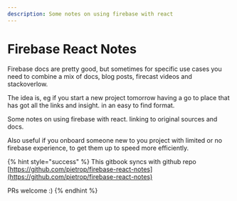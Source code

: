 ```yaml
---
description: Some notes on using firebase with react
---
```


# Firebase React Notes



Firebase docs are pretty good, but sometimes for specific use cases you need to combine a mix of docs, blog posts, firecast videos and stackoverlow. 

The idea is, eg if you start a new project tomorrow having a go to place that has got all the links and insight. in an easy to find format.   
  
Some notes on using firebase with react. linking to original sources and docs.

Also useful if you onboard someone new to you project with limited or no firebase experience, to get them up to speed more efficiently. 

{% hint style="success" %}
This gitbook syncs with github repo [https://github.com/pietrop/firebase-react-notes](https://github.com/pietrop/firebase-react-notes)

PRs welcome :\)
{% endhint %}

